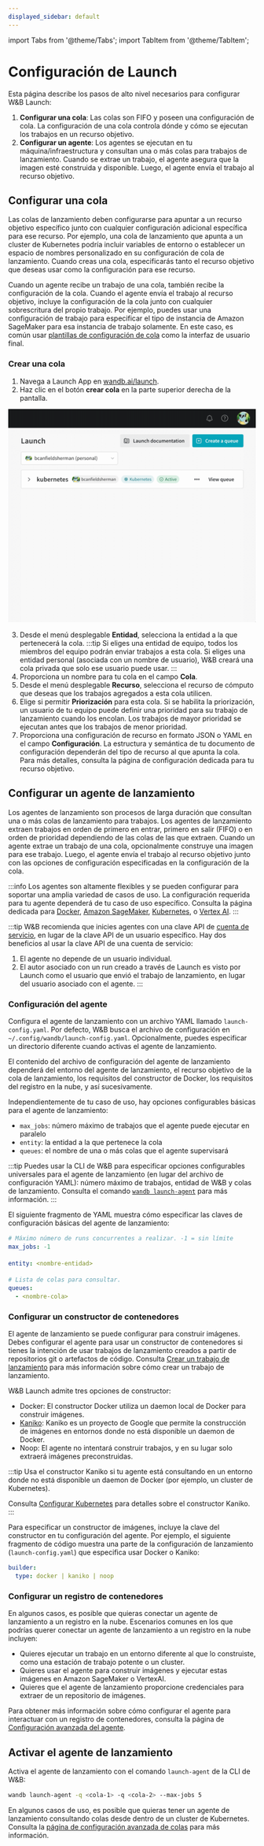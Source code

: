```yaml
---
displayed_sidebar: default
---
```

import Tabs from '@theme/Tabs';
import TabItem from '@theme/TabItem';

# Configuración de Launch

Esta página describe los pasos de alto nivel necesarios para configurar W&B Launch:

1. **Configurar una cola**: Las colas son FIFO y poseen una configuración de cola. La configuración de una cola controla dónde y cómo se ejecutan los trabajos en un recurso objetivo.
2. **Configurar un agente**: Los agentes se ejecutan en tu máquina/infraestructura y consultan una o más colas para trabajos de lanzamiento. Cuando se extrae un trabajo, el agente asegura que la imagen esté construida y disponible. Luego, el agente envía el trabajo al recurso objetivo.

## Configurar una cola
Las colas de lanzamiento deben configurarse para apuntar a un recurso objetivo específico junto con cualquier configuración adicional específica para ese recurso. Por ejemplo, una cola de lanzamiento que apunta a un cluster de Kubernetes podría incluir variables de entorno o establecer un espacio de nombres personalizado en su configuración de cola de lanzamiento. Cuando creas una cola, especificarás tanto el recurso objetivo que deseas usar como la configuración para ese recurso.

Cuando un agente recibe un trabajo de una cola, también recibe la configuración de la cola. Cuando el agente envía el trabajo al recurso objetivo, incluye la configuración de la cola junto con cualquier sobrescritura del propio trabajo. Por ejemplo, puedes usar una configuración de trabajo para especificar el tipo de instancia de Amazon SageMaker para esa instancia de trabajo solamente. En este caso, es común usar [plantillas de configuración de cola](./setup-queue-advanced.md#configure-queue-template) como la interfaz de usuario final.

### Crear una cola
1. Navega a Launch App en [wandb.ai/launch](https://wandb.ai/launch). 
2. Haz clic en el botón **crear cola** en la parte superior derecha de la pantalla. 

![](/images/launch/create-queue.gif)

3. Desde el menú desplegable **Entidad**, selecciona la entidad a la que pertenecerá la cola. 
  :::tip
  Si eliges una entidad de equipo, todos los miembros del equipo podrán enviar trabajos a esta cola. Si eliges una entidad personal (asociada con un nombre de usuario), W&B creará una cola privada que solo ese usuario puede usar.
  :::
4. Proporciona un nombre para tu cola en el campo **Cola**. 
5. Desde el menú desplegable **Recurso**, selecciona el recurso de cómputo que deseas que los trabajos agregados a esta cola utilicen.
6. Elige si permitir **Priorización** para esta cola. Si se habilita la priorización, un usuario de tu equipo puede definir una prioridad para su trabajo de lanzamiento cuando los encolan. Los trabajos de mayor prioridad se ejecutan antes que los trabajos de menor prioridad.
7. Proporciona una configuración de recurso en formato JSON o YAML en el campo **Configuración**. La estructura y semántica de tu documento de configuración dependerán del tipo de recurso al que apunta la cola. Para más detalles, consulta la página de configuración dedicada para tu recurso objetivo.

## Configurar un agente de lanzamiento
Los agentes de lanzamiento son procesos de larga duración que consultan una o más colas de lanzamiento para trabajos. Los agentes de lanzamiento extraen trabajos en orden de primero en entrar, primero en salir (FIFO) o en orden de prioridad dependiendo de las colas de las que extraen. Cuando un agente extrae un trabajo de una cola, opcionalmente construye una imagen para ese trabajo. Luego, el agente envía el trabajo al recurso objetivo junto con las opciones de configuración especificadas en la configuración de la cola.

<!-- Future: Insert image -->

:::info
Los agentes son altamente flexibles y se pueden configurar para soportar una amplia variedad de casos de uso. La configuración requerida para tu agente dependerá de tu caso de uso específico. Consulta la página dedicada para [Docker](./setup-launch-docker.md), [Amazon SageMaker](./setup-launch-sagemaker.md), [Kubernetes](./setup-launch-kubernetes.md), o [Vertex AI](./setup-vertex.md).
:::

:::tip
W&B recomienda que inicies agentes con una clave API de [cuenta de servicio](https://docs.wandb.ai/guides/technical-faq/general#what-is-a-service-account-and-why-is-it-useful), en lugar de la clave API de un usuario específico. Hay dos beneficios al usar la clave API de una cuenta de servicio:
1. El agente no depende de un usuario individual.
2. El autor asociado con un run creado a través de Launch es visto por Launch como el usuario que envió el trabajo de lanzamiento, en lugar del usuario asociado con el agente.
:::

### Configuración del agente
Configura el agente de lanzamiento con un archivo YAML llamado `launch-config.yaml`. Por defecto, W&B busca el archivo de configuración en `~/.config/wandb/launch-config.yaml`. Opcionalmente, puedes especificar un directorio diferente cuando activas el agente de lanzamiento.

El contenido del archivo de configuración del agente de lanzamiento dependerá del entorno del agente de lanzamiento, el recurso objetivo de la cola de lanzamiento, los requisitos del constructor de Docker, los requisitos del registro en la nube, y así sucesivamente. 

Independientemente de tu caso de uso, hay opciones configurables básicas para el agente de lanzamiento:
* `max_jobs`: número máximo de trabajos que el agente puede ejecutar en paralelo 
* `entity`: la entidad a la que pertenece la cola
* `queues`: el nombre de una o más colas que el agente supervisará

:::tip
Puedes usar la CLI de W&B para especificar opciones configurables universales para el agente de lanzamiento (en lugar del archivo de configuración YAML): número máximo de trabajos, entidad de W&B y colas de lanzamiento. Consulta el comando [`wandb launch-agent`](../../ref/cli/wandb-launch-agent.md) para más información.
:::


El siguiente fragmento de YAML muestra cómo especificar las claves de configuración básicas del agente de lanzamiento:

```yaml title="launch-config.yaml"
# Máximo número de runs concurrentes a realizar. -1 = sin límite
max_jobs: -1

entity: <nombre-entidad>

# Lista de colas para consultar.
queues:
  - <nombre-cola>
```

### Configurar un constructor de contenedores
El agente de lanzamiento se puede configurar para construir imágenes. Debes configurar el agente para usar un constructor de contenedores si tienes la intención de usar trabajos de lanzamiento creados a partir de repositorios git o artefactos de código. Consulta [Crear un trabajo de lanzamiento](./create-launch-job.md) para más información sobre cómo crear un trabajo de lanzamiento. 

W&B Launch admite tres opciones de constructor:

* Docker: El constructor Docker utiliza un daemon local de Docker para construir imágenes.
* [Kaniko](https://github.com/GoogleContainerTools/kaniko): Kaniko es un proyecto de Google que permite la construcción de imágenes en entornos donde no está disponible un daemon de Docker.
* Noop: El agente no intentará construir trabajos, y en su lugar solo extraerá imágenes preconstruidas.

:::tip
Usa el constructor Kaniko si tu agente está consultando en un entorno donde no está disponible un daemon de Docker (por ejemplo, un cluster de Kubernetes).

Consulta [Configurar Kubernetes](./setup-launch-kubernetes.md) para detalles sobre el constructor Kaniko.
:::

Para especificar un constructor de imágenes, incluye la clave del constructor en tu configuración del agente. Por ejemplo, el siguiente fragmento de código muestra una parte de la configuración de lanzamiento (`launch-config.yaml`) que especifica usar Docker o Kaniko:

```yaml title="launch-config.yaml"
builder:
  type: docker | kaniko | noop
```

### Configurar un registro de contenedores
En algunos casos, es posible que quieras conectar un agente de lanzamiento a un registro en la nube. Escenarios comunes en los que podrías querer conectar un agente de lanzamiento a un registro en la nube incluyen:

* Quieres ejecutar un trabajo en un entorno diferente al que lo construiste, como una estación de trabajo potente o un cluster.
* Quieres usar el agente para construir imágenes y ejecutar estas imágenes en Amazon SageMaker o VertexAI.
* Quieres que el agente de lanzamiento proporcione credenciales para extraer de un repositorio de imágenes.

Para obtener más información sobre cómo configurar el agente para interactuar con un registro de contenedores, consulta la página de [Configuración avanzada del agente](./setup-agent-advanced.md).

## Activar el agente de lanzamiento
Activa el agente de lanzamiento con el comando `launch-agent` de la CLI de W&B:

```bash
wandb launch-agent -q <cola-1> -q <cola-2> --max-jobs 5
```

En algunos casos de uso, es posible que quieras tener un agente de lanzamiento consultando colas desde dentro de un cluster de Kubernetes. Consulta la [página de configuración avanzada de colas](./setup-queue-advanced.md) para más información.